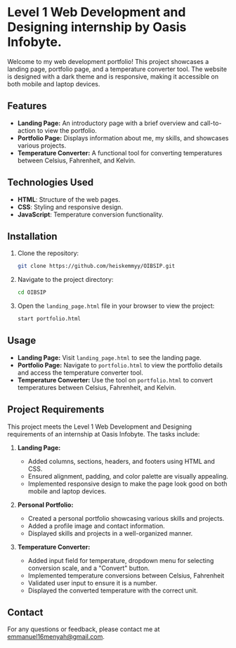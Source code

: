 # Level 1 Web Development and Designing internship by Oasis Infobyte.

Welcome to my web development portfolio! This project showcases a landing page, portfolio page, and a temperature converter tool. The website is designed with a dark theme and is responsive, making it accessible on both mobile and laptop devices.

## Features

- **Landing Page:** An introductory page with a brief overview and call-to-action to view the portfolio.
- **Portfolio Page:** Displays information about me, my skills, and showcases various projects.
- **Temperature Converter:** A functional tool for converting temperatures between Celsius, Fahrenheit, and Kelvin.

## Technologies Used

- **HTML**: Structure of the web pages.
- **CSS**: Styling and responsive design.
- **JavaScript**: Temperature conversion functionality.

## Installation

1. Clone the repository:
   ```bash
   git clone https://github.com/heiskemmyy/OIBSIP.git
   ```
2. Navigate to the project directory:
   ```bash
   cd OIBSIP
   ```
3. Open the `landing_page.html` file in your browser to view the project:
   ```bash
   start portfolio.html
   ```

## Usage

- **Landing Page:** Visit `landing_page.html` to see the landing page.
- **Portfolio Page:** Navigate to `portfolio.html` to view the portfolio details and access the temperature converter tool.
- **Temperature Converter:** Use the tool on `portfolio.html` to convert temperatures between Celsius, Fahrenheit, and Kelvin.

## Project Requirements

This project meets the Level 1 Web Development and Designing requirements of an internship at Oasis Infobyte. The tasks include:

1. **Landing Page:**

   - Added columns, sections, headers, and footers using HTML and CSS.
   - Ensured alignment, padding, and color palette are visually appealing.
   - Implemented responsive design to make the page look good on both mobile and laptop devices.

2. **Personal Portfolio:**

   - Created a personal portfolio showcasing various skills and projects.
   - Added a profile image and contact information.
   - Displayed skills and projects in a well-organized manner.

3. **Temperature Converter:**
   - Added input field for temperature, dropdown menu for selecting conversion scale, and a "Convert" button.
   - Implemented temperature conversions between Celsius, Fahrenheit
   - Validated user input to ensure it is a number.
   - Displayed the converted temperature with the correct unit.


## Contact

For any questions or feedback, please contact me at [emmanuel16menyah@gmail.com](mailto:emmanuel16menyah@gmail.com).
